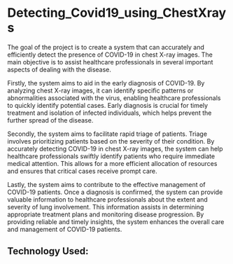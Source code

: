 # Detecting_Covid19_using_ChestXrays
The goal of the project is to create a system that can accurately and efficiently detect the presence of COVID-19 in chest X-ray images. The main objective is to assist healthcare professionals in several important aspects of dealing with the disease.

Firstly, the system aims to aid in the early diagnosis of COVID-19. By analyzing chest X-ray images, it can identify specific patterns or abnormalities associated with the virus, enabling healthcare professionals to quickly identify potential cases. Early diagnosis is crucial for timely treatment and isolation of infected individuals, which helps prevent the further spread of the disease.

Secondly, the system aims to facilitate rapid triage of patients. Triage involves prioritizing patients based on the severity of their condition. By accurately detecting COVID-19 in chest X-ray images, the system can help healthcare professionals swiftly identify patients who require immediate medical attention. This allows for a more efficient allocation of resources and ensures that critical cases receive prompt care.

Lastly, the system aims to contribute to the effective management of COVID-19 patients. Once a diagnosis is confirmed, the system can provide valuable information to healthcare professionals about the extent and severity of lung involvement. This information assists in determining appropriate treatment plans and monitoring disease progression. By providing reliable and timely insights, the system enhances the overall care and management of COVID-19 patients.


## Technology Used: 
